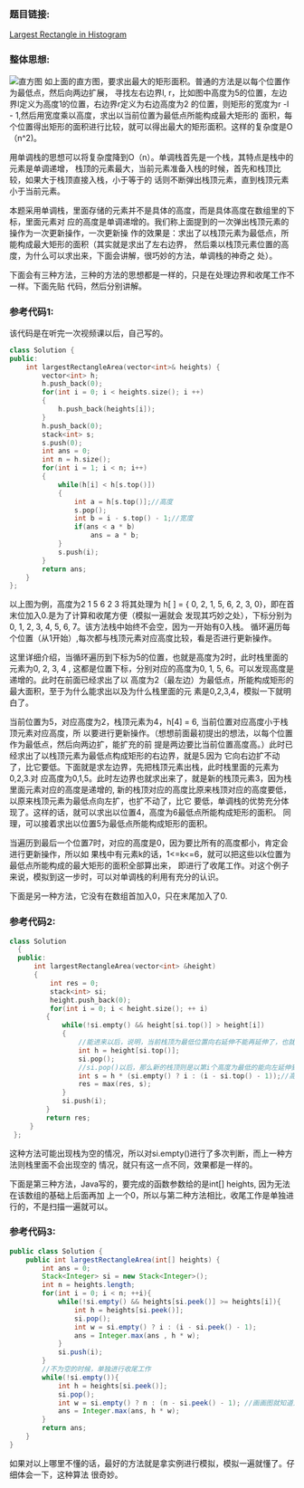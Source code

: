 ### 题目链接:
[Largest Rectangle in Histogram][1]


### 整体思想:
![直方图][2]
如上面的直方图，要求出最大的矩形面积。普通的方法是以每个位置作为最低点，然后向两边扩展，
寻找左右边界l, r，比如图中高度为5的位置，左边界l定义为高度1的位置，右边界r定义为右边高度为2
的位置，则矩形的宽度为r -l - 1,然后用宽度乘以高度，求出以当前位置为最低点所能构成最大矩形的
面积，每个位置得出矩形的面积进行比较，就可以得出最大的矩形面积。这样的复杂度是O（n^2)。

用单调栈的思想可以将复杂度降到O（n）。单调栈首先是一个栈，其特点是栈中的元素是单调递增，
栈顶的元素最大，当前元素准备入栈的时候，首先和栈顶比较，如果大于栈顶直接入栈，小于等于的
话则不断弹出栈顶元素，直到栈顶元素小于当前元素。

本题采用单调栈，里面存储的元素并不是具体的高度，而是具体高度在数组里的下标，里面元素对
应的高度是单调递增的。我们称上面提到的一次弹出栈顶元素的操作为一次更新操作，一次更新操
作的效果是：求出了以栈顶元素为最低点，所能构成最大矩形的面积（其实就是求出了左右边界，
然后乘以栈顶元素位置的高度，为什么可以求出来，下面会讲解，很巧妙的方法，单调栈的神奇之
处）。

下面会有三种方法，三种的方法的思想都是一样的，只是在处理边界和收尾工作不一样。下面先贴
代码，然后分别讲解。


### 参考代码1:
该代码是在听完一次视频课以后，自己写的。
```cpp
class Solution {
public:
    int largestRectangleArea(vector<int>& heights) {
        vector<int> h;
        h.push_back(0);
        for(int i = 0; i < heights.size(); i ++)
        {
            h.push_back(heights[i]);
        }
        h.push_back(0);
        stack<int> s;
        s.push(0);
        int ans = 0;
        int n = h.size();
        for(int i = 1; i < n; i++)
        {
            while(h[i] < h[s.top()])
            {
                int a = h[s.top()];//高度
                s.pop();
                int b = i - s.top() - 1;//宽度
                if(ans < a * b)
                    ans = a * b;
            }
            s.push(i);
        }
        return ans;
    }
};

```
以上图为例，高度为2 1 5 6 2 3
将其处理为 h[ ] = { 0, 2, 1, 5, 6, 2, 3, 0}，即在首末位加入0.是为了计算和收尾方便（模拟一遍就会
发现其巧妙之处），下标分别为0, 1, 2, 3, 4, 5, 6, 7。该方法栈中始终不会空，因为一开始有0入栈。
循环遍历每个位置（从1开始）,每次都与栈顶元素对应高度比较，看是否进行更新操作。

这里详细介绍，当循环遍历到下标为5的位置，也就是高度为2时，此时栈里面的元素为0, 2, 3, 4 ,
这都是位置下标，分别对应的高度为0, 1, 5, 6。可以发现高度是递增的。此时在前面已经求出了以
高度为2（最左边）为最低点，所能构成矩形的最大面积，至于为什么能求出以及为什么栈里面的元
素是0,2,3,4，模拟一下就明白了。

当前位置为5，对应高度为2，栈顶元素为4，h[4] = 6, 当前位置对应高度小于栈顶元素对应高度，所
以要进行更新操作。（想想前面最初提出的想法，以每个位置作为最低点，然后向两边扩，能扩充的前
提是两边要比当前位置高度高。）此时已经求出了以栈顶元素为最低点构成矩形的右边界，就是5.因为
它向右边扩不动了，比它要低。下面就是求左边界，先把栈顶元素出栈，此时栈里面的元素为0,2,3.对
应高度为0,1,5。此时左边界也就求出来了，就是新的栈顶元素3，因为栈里面元素对应的高度是递增的,
新的栈顶对应的高度比原来栈顶对应的高度要低，以原来栈顶元素为最低点向左扩，也扩不动了，比它
要低，单调栈的优势充分体现了。这样的话，就可以求出以位置4，高度为6最低点所能构成矩形的面积。
同理，可以接着求出以位置5为最低点所能构成矩形的面积。

当遍历到最后一个位置7时，对应的高度是0，因为要比所有的高度都小，肯定会进行更新操作，所以如
果栈中有元素k的话，1<=k<=6，就可以把这些以k位置为最低点所能构成的最大矩形的面积全部算出来，
即进行了收尾工作。对这个例子来说，模拟到这一步时，可以对单调栈的利用有充分的认识。

下面是另一种方法，它没有在数组首加入0，只在末尾加入了0.
### 参考代码2:
```cpp
class Solution
  {
  public:
      int largestRectangleArea(vector<int> &height)
      {
          int res = 0;
          stack<int> si;
          height.push_back(0);
          for(int i = 0; i < height.size(); ++ i)
         {
             while(!si.empty() && height[si.top()] > height[i])
             {
                 //能进来以后，说明，当前栈顶为最低位置向右延伸不能再延伸了，也就是右边界就是i
                 int h = height[si.top()];
                 si.pop();
                 //si.pop()以后，那么新的栈顶则是以第i个高度为最低的能向左延伸到的左边界
                 int s = h * (si.empty() ? i : (i - si.top() - 1));//高度*宽度就是长方形的面积
                 res = max(res, s);
             }
             si.push(i);
         }
         return res;
     }
 };
```
这种方法可能出现栈为空的情况，所以对si.empty()进行了多次判断，而上一种方法则栈里面不会出现空的
情况，就只有这一点不同，效果都是一样的。

下面是第三种方法，Java写的，要完成的函数参数给的是int[] heights, 因为无法在该数组的基础上后面再加
上一个0，所以与第二种方法相比，收尾工作是单独进行的，不是扫描一遍就可以。
### 参考代码3:
```java
public class Solution {
    public int largestRectangleArea(int[] heights) {
        int ans = 0;
        Stack<Integer> si = new Stack<Integer>();
        int n = heights.length;
        for(int i = 0; i < n; ++i){
        	while(!si.empty() && heights[si.peek()] >= heights[i]){
        		int h = heights[si.peek()];
        		si.pop();
        		int w = si.empty() ? i : (i - si.peek() - 1);
        		ans = Integer.max(ans , h * w);
        	}
        	si.push(i);
        }
        //不为空的时候，单独进行收尾工作
        while(!si.empty()){
        	int h = heights[si.peek()];
        	si.pop();
        	int w = si.empty() ? n : (n - si.peek() - 1); //画画图就知道为什么了
        	ans = Integer.max(ans, h * w);
        }
        return ans;
    }
}
```
如果对以上哪里不懂的话，最好的方法就是拿实例进行模拟，模拟一遍就懂了。仔细体会一下，这种算法
很奇妙。



  [1]:https://leetcode.com/problems/largest-rectangle-in-histogram/
  [2]: http://articles.leetcode.com/wp-content/uploads/2012/04/histogram_area.png
